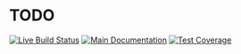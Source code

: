 # TODO

[![Live Build Status](https://img.shields.io/github/check-runs/daxpedda/wasm-worker/main?label=CI)](https://github.com/daxpedda/wasm-worker/actions?query=branch%3Amain)
[![Main Documentation](https://img.shields.io/github/actions/workflow/status/daxpedda/wasm-worker/coverage-documentation.yaml?branch=main&label=main%20docs)](https://daxpedda.github.io/wasm-worker/doc/web_thread)
[![Test Coverage](https://img.shields.io/badge/dynamic/json?url=https%3A%2F%2Fdaxpedda.github.io%2Fwasm-worker%2Fcoverage%2Fcoverage.json&query=%24.coverage&label=Test%20Coverage)](https://daxpedda.github.io/wasm-worker/coverage)
